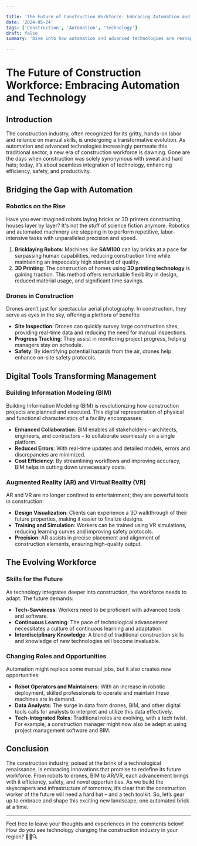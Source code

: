 ```yaml
---

title: 'The Future of Construction Workforce: Embracing Automation and Technology'
date: '2024-05-24'
tags: ['Construction', 'Automation', 'Technology']
draft: false
summary: 'Dive into how automation and advanced technologies are reshaping the construction industry, offering insights into the future workforce, increased efficiency, and innovative solutions.'

---
```


# The Future of Construction Workforce: Embracing Automation and Technology

## Introduction

The construction industry, often recognized for its gritty, hands-on labor and reliance on manual skills, is undergoing a transformative evolution. As automation and advanced technologies increasingly permeate this traditional sector, a new era of construction workforce is dawning. Gone are the days when construction was solely synonymous with sweat and hard hats; today, it’s about seamless integration of technology, enhancing efficiency, safety, and productivity.

## Bridging the Gap with Automation

### Robotics on the Rise

Have you ever imagined robots laying bricks or 3D printers constructing houses layer by layer? It's not the stuff of science fiction anymore. Robotics and automated machinery are stepping in to perform repetitive, labor-intensive tasks with unparalleled precision and speed. 

1. **Bricklaying Robots**: Machines like **SAM100** can lay bricks at a pace far surpassing human capabilities, reducing construction time while maintaining an impeccably high standard of quality.
2. **3D Printing**: The construction of homes using **3D printing technology** is gaining traction. This method offers remarkable flexibility in design, reduced material usage, and significant time savings.

### Drones in Construction

Drones aren’t just for spectacular aerial photography. In construction, they serve as eyes in the sky, offering a plethora of benefits:

- **Site Inspection**: Drones can quickly survey large construction sites, providing real-time data and reducing the need for manual inspections.
- **Progress Tracking**: They assist in monitoring project progress, helping managers stay on schedule.
- **Safety**: By identifying potential hazards from the air, drones help enhance on-site safety protocols.

## Digital Tools Transforming Management

### Building Information Modeling (BIM)

Building Information Modeling (BIM) is revolutionizing how construction projects are planned and executed. This digital representation of physical and functional characteristics of a facility encompasses:

- **Enhanced Collaboration**: BIM enables all stakeholders – architects, engineers, and contractors – to collaborate seamlessly on a single platform.
- **Reduced Errors**: With real-time updates and detailed models, errors and discrepancies are minimized.
- **Cost Efficiency**: By streamlining workflows and improving accuracy, BIM helps in cutting down unnecessary costs.

### Augmented Reality (AR) and Virtual Reality (VR)

AR and VR are no longer confined to entertainment; they are powerful tools in construction:

- **Design Visualization**: Clients can experience a 3D walkthrough of their future properties, making it easier to finalize designs.
- **Training and Simulation**: Workers can be trained using VR simulations, reducing learning curves and improving safety protocols.
- **Precision**: AR assists in precise placement and alignment of construction elements, ensuring high-quality output.

## The Evolving Workforce

### Skills for the Future

As technology integrates deeper into construction, the workforce needs to adapt. The future demands:

- **Tech-Savviness**: Workers need to be proficient with advanced tools and software.
- **Continuous Learning**: The pace of technological advancement necessitates a culture of continuous learning and adaptation.
- **Interdisciplinary Knowledge**: A blend of traditional construction skills and knowledge of new technologies will become invaluable.

### Changing Roles and Opportunities

Automation might replace some manual jobs, but it also creates new opportunities:

- **Robot Operators and Maintainers**: With an increase in robotic deployment, skilled professionals to operate and maintain these machines are in demand.
- **Data Analysts**: The surge in data from drones, BIM, and other digital tools calls for analysts to interpret and utilize this data effectively.
- **Tech-Integrated Roles**: Traditional roles are evolving, with a tech twist. For example, a construction manager might now also be adept at using project management software and BIM.

## Conclusion

The construction industry, poised at the brink of a technological renaissance, is embracing innovations that promise to redefine its future workforce. From robots to drones, BIM to AR/VR, each advancement brings with it efficiency, safety, and novel opportunities. As we build the skyscrapers and infrastructure of tomorrow, it’s clear that the construction worker of the future will need a hard hat – and a tech toolkit. So, let’s gear up to embrace and shape this exciting new landscape, one automated brick at a time.

---

Feel free to leave your thoughts and experiences in the comments below! How do you see technology changing the construction industry in your region? 🚀🔧🔍